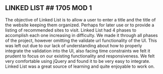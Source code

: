 ## LINKED LIST ## 1705 MOD 1

The objective of Linked List is to allow a user to enter a title and the title of the website keeping them organized. Perhaps for later use or to provide a listing of recommended sites to visit. Linked List had 4 phases to accomplish each one increasing in difficulty. We made it through all phases of the project, however omitting the validate url functionality of the UI. This was left out due to our lack of understanding about how to properly integrate the validation into the UI, also facing time constraints we felt it prudent to focus on our existing functionality and responsiveness. We felt very comfortable using jQuery and found it to be very easy to integrate. Linked List was a great source of learning and quite enjoyable to work on. 
